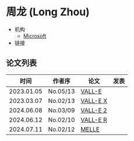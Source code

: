 # 周龙 (Long Zhou)

- 机构
  - [Microsoft](../Institutions/Microsoft.md)
- 链接

## 论文列表

| 时间 | 作者序 | 论文 | 发表 |
|:-:|:-:|---|---|
| 2023.01.05 | No.05/13 | [VALL-E](../Models/Speech_LLM/2023.01.05_VALL-E.md) |
| 2023.03.07 | No.02/13 | [VALL-E X](../Models/Speech_LLM/2023.03.07_VALL-E_X.md) |
| 2024.06.08 | No.03/09 | [VALL-E 2](../Models/Speech_LLM/2024.06.08_VALL-E2.md) |
| 2024.06.12 | No.02/10 | [VALL-E R](../Models/Speech_LLM/2024.06.12_VALL-E_R.md) |
| 2024.07.11 | No.02/12 | [MELLE](../Models/Speech_LLM/2024.07.11_MELLE.md) |